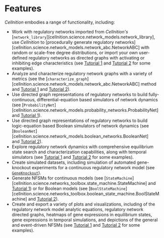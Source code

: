 # Features

*Cellnition* embodies a range of functionality, including:

- Work with regulatory networks imported from *Cellnition's* 
[`network_library`][cellnition.science.network_models.network_library],
use *Cellnition* to
[procedurally generate regulatory networks][cellnition.science.network_models.network_abc.NetworkABC] 
with random or scale-free degree distributions, or import your own user-defined regulatory
networks as directed graphs with activating or inhibiting edge characteristics
(see [Tutorial 1][] and [Tutorial 2][] for some examples).
- Analyze and characterize regulatory network graphs with a variety of metrics
(see the [`characterize_graph`][cellnition.science.network_models.network_abc.NetworkABC] method
and [Tutorial 1][] and [Tutorial 2][]).
- Use directed graph representations of regulatory networks to build fully-continuous,
differential-equation based simulators of network dynamics (see 
[`ProbabilityNet`][cellnition.science.network_models.probability_networks.ProbabilityNet] 
and [Tutorial 1][]).
- Use directed graph representations of regulatory networks to build logic-equation based Boolean
simulators of network dynamics (see [`BooleanNet`][cellnition.science.network_models.boolean_networks.BooleanNet]  
and [Tutorial 2][]).
- Explore regulatory network dynamics with comprehensive equilibrium state search and
 characterization capabilities, along with temporal simulators (see [Tutorial 1][] and
[Tutorial 2][] for some examples).
- Create simulated datasets, including simulation of automated gene-knockout experiments
 for a continuous regulatory network model (see [`GeneKnockout`]()).
- Generate NFSMs for continuous models (see 
[`StateMachine`][cellnition.science.networks_toolbox.state_machine.StateMachine]
and [Tutorial 1][])
 or for Boolean models (see 
[`BoolStateMachine`][cellnition.science.networks_toolbox.boolean_state_machine.BoolStateMachine]
and [Tutorial 2][]).
- Create and export a variety of plots and visualizations, including of the regulatory network
model analytic equations, regulatory network directed graphs, heatmaps of gene expressions in
equilibrium states, gene expressions in temporal simulations, and depictions of the general and event-driven NFSMs
(see [Tutorial 1][] and [Tutorial 2][] for some examples).


[Link References]::
[Levin Lab]: https://as.tufts.edu/biology/levin-lab
[CPython]: https://github.com/python/cpython
[Codecov]: https://about.codecov.io
[pytest]: https://docs.pytest.org
[tox]: https://tox.readthedocs.io
[Python]: https://www.python.org
[Github Actions]: https://github.com/features/actions
[Tufts University]: https://www.tufts.edu
[APACHE license]: https://www.apache.org/licenses/LICENSE-2.0
[license]: https://github.com/betsee/cellnition/blob/main/LICENSE
[Tutorial 1]: https://github.com/betsee/cellnition/blob/main/ipynb/Tutorial1_ContinuousNFSM_v1.ipynb
[Tutorial 2]: https://github.com/betsee/cellnition/blob/main/ipynb/Tutorial2_BooleanNFSM_v1.ipynb